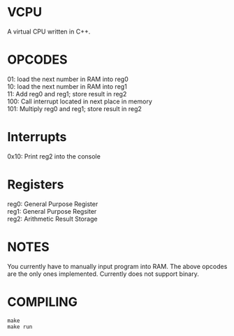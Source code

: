 # VCPU
A virtual CPU written in C++.

# OPCODES
01: load the next number in RAM into reg0  
10: load the next number in RAM into reg1  
11: Add reg0 and reg1; store result in reg2  
100: Call interrupt located in next place in memory  
101: Multiply reg0 and reg1; store result in reg2

# Interrupts
0x10: Print reg2 into the console

# Registers
reg0: General Purpose Register  
reg1: General Purpose Regsiter  
reg2: Arithmetic Result Storage  

# NOTES
You currently have to manually input program into RAM. The above opcodes are the only ones implemented. Currently does not support binary.

# COMPILING
```make```  
```make run```
